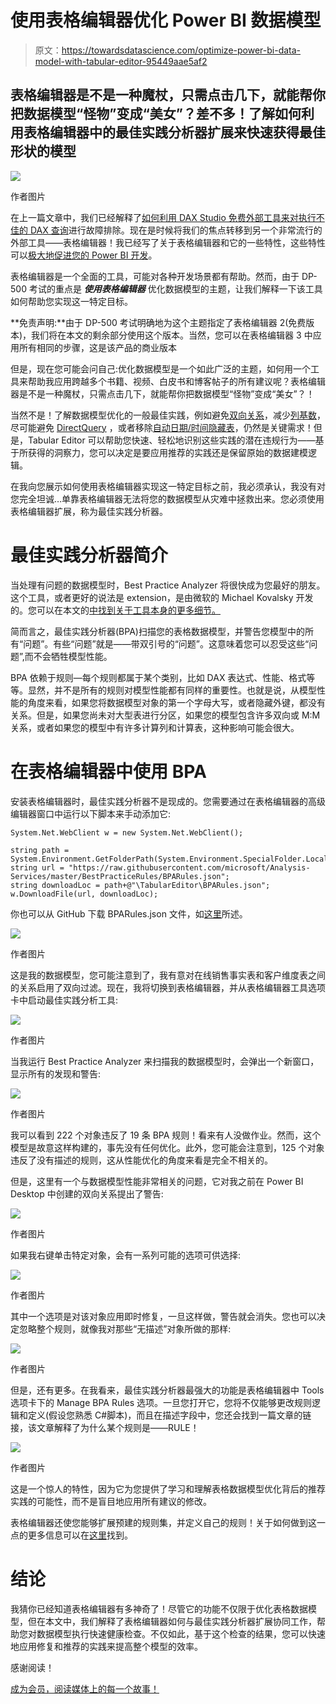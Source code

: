 # 使用表格编辑器优化 Power BI 数据模型

> 原文：<https://towardsdatascience.com/optimize-power-bi-data-model-with-tabular-editor-95449aae5af2>

## 表格编辑器是不是一种魔杖，只需点击几下，就能帮你把数据模型“怪物”变成“美女”？差不多！了解如何利用表格编辑器中的最佳实践分析器扩展来快速获得最佳形状的模型

![](img/5a8dfb5a3524ce8b81e162acc150eb1d.png)

作者图片

在上一篇文章中，我们已经解释了[如何利用 DAX Studio 免费外部工具来对执行不佳的 DAX 查询](https://data-mozart.com/mastering-dp-500-exam-troubleshoot-dax-performance-with-dax-studio/)进行故障排除。现在是时候将我们的焦点转移到另一个非常流行的外部工具——表格编辑器！我已经写了关于表格编辑器和它的一些特性，这些特性可以[极大地促进您的 Power BI 开发](https://data-mozart.com/tabular-editor-3-features-to-boost-your-power-bi-development/)。

表格编辑器是一个全面的工具，可能对各种开发场景都有帮助。然而，由于 DP-500 考试的重点是 ***使用表格编辑器*** 优化数据模型的主题，让我们解释一下该工具如何帮助您实现这一特定目标。

**免责声明:**由于 DP-500 考试明确地为这个主题指定了表格编辑器 2(免费版本)，我们将在本文的剩余部分使用这个版本。当然，您可以在表格编辑器 3 中应用所有相同的步骤，这是该产品的商业版本

但是，现在您可能会问自己:优化数据模型是一个如此广泛的主题，如何用一个工具来帮助我应用跨越多个书籍、视频、白皮书和博客帖子的所有建议呢？表格编辑器是不是一种魔杖，只需点击几下，就能帮你把数据模型“怪物”变成“美女”？！

当然不是！了解数据模型优化的一般最佳实践，例如避免[双向关系](https://medium.com/p/b6b0b9e150f4)，减少[列基数](https://medium.com/p/3add4137753e)，尽可能避免 [DirectQuery](https://medium.com/p/8180825812d2) ，或者移除[自动日期/时间隐藏表](https://data-mozart.com/tiq-part-1-how-to-destroy-your-power-bi-model-with-auto-date-time/)，仍然是关键需求！但是，Tabular Editor 可以帮助您快速、轻松地识别这些实践的潜在违规行为——基于所获得的洞察力，您可以决定是要应用推荐的实践还是保留原始的数据建模逻辑。

在我向您展示如何使用表格编辑器实现这一特定目标之前，我必须承认，我没有对您完全坦诚…单靠表格编辑器无法将您的数据模型从灾难中拯救出来。您必须使用表格编辑器扩展，称为最佳实践分析器。

# 最佳实践分析器简介

当处理有问题的数据模型时，Best Practice Analyzer 将很快成为您最好的朋友。这个工具，或者更好的说法是 extension，是由微软的 Michael Kovalsky 开发的。您可以在本文的[中找到关于工具本身的更多细节。](https://powerbi.microsoft.com/en-us/blog/best-practice-rules-to-improve-your-models-performance/)

简而言之，最佳实践分析器(BPA)扫描您的表格数据模型，并警告您模型中的所有“问题”。有些“问题”就是——带双引号的“问题”。这意味着您可以忍受这些“问题”,而不会牺牲模型性能。

BPA 依赖于规则—每个规则都属于某个类别，比如 DAX 表达式、性能、格式等等。显然，并不是所有的规则对模型性能都有同样的重要性。也就是说，从模型性能的角度来看，如果您将数据模型对象的第一个字母大写，或者隐藏外键，都没有关系。但是，如果您尚未对大型表进行分区，如果您的模型包含许多双向或 M:M 关系，或者如果您的模型中有许多计算列和计算表，这种影响可能会很大。

# 在表格编辑器中使用 BPA

安装表格编辑器时，最佳实践分析器不是现成的。您需要通过在表格编辑器的高级编辑器窗口中运行以下脚本来手动添加它:

```
System.Net.WebClient w = new System.Net.WebClient(); 

string path = System.Environment.GetFolderPath(System.Environment.SpecialFolder.LocalApplicationData);
string url = "https://raw.githubusercontent.com/microsoft/Analysis-Services/master/BestPracticeRules/BPARules.json";
string downloadLoc = path+@"\TabularEditor\BPARules.json";
w.DownloadFile(url, downloadLoc);
```

你也可以从 GitHub 下载 BPARules.json 文件，如[这里](https://powerbi.microsoft.com/en-us/blog/best-practice-rules-to-improve-your-models-performance/)所述。

![](img/d36b9755092df41432f7df47c5f21582.png)

作者图片

这是我的数据模型，您可能注意到了，我有意对在线销售事实表和客户维度表之间的关系启用了双向过滤。现在，我将切换到表格编辑器，并从表格编辑器工具选项卡中启动最佳实践分析工具:

![](img/2877c1f216cc2660753997a9100e0410.png)

作者图片

当我运行 Best Practice Analyzer 来扫描我的数据模型时，会弹出一个新窗口，显示所有的发现和警告:

![](img/bfe62c2b0b495c7d4f2f9a6577bce5ea.png)

作者图片

我可以看到 222 个对象违反了 19 条 BPA 规则！看来有人没做作业。然而，这个模型是故意这样构建的，事先没有任何优化。此外，您可能会注意到，125 个对象违反了没有描述的规则，这从性能优化的角度来看是完全不相关的。

但是，这里有一个与数据模型性能非常相关的问题，它对我之前在 Power BI Desktop 中创建的双向关系提出了警告:

![](img/6b43c1187280ffa4b1d74061fb53b73a.png)

作者图片

如果我右键单击特定对象，会有一系列可能的选项可供选择:

![](img/c707600dc816daf49b21cce61b40846a.png)

作者图片

其中一个选项是对该对象应用即时修复，一旦这样做，警告就会消失。您也可以决定忽略整个规则，就像我对那些“无描述”对象所做的那样:

![](img/8cc77bc99b920b09dee8fe09319867be.png)

作者图片

但是，还有更多。在我看来，最佳实践分析器最强大的功能是表格编辑器中 Tools 选项卡下的 Manage BPA Rules 选项。一旦您打开它，您将不仅能够更改规则逻辑和定义(假设您熟悉 C#脚本)，而且在描述字段中，您还会找到一篇文章的链接，该文章解释了为什么某个规则是——RULE！

![](img/c25742d56e7a13d88b818078922bc836.png)

作者图片

这是一个惊人的特性，因为它为您提供了学习和理解表格数据模型优化背后的推荐实践的可能性，而不是盲目地应用所有建议的修改。

表格编辑器还使您能够扩展预建的规则集，并定义自己的规则！关于如何做到这一点的更多信息可以在[这里](https://docs.tabulareditor.com/onboarding/bpa.html#adding-rules)找到。

# 结论

我猜你已经知道表格编辑器有多神奇了！尽管它的功能不仅限于优化表格数据模型，但在本文中，我们解释了表格编辑器如何与最佳实践分析器扩展协同工作，帮助您对数据模型执行快速健康检查。不仅如此，基于这个检查的结果，您可以快速地应用修复和推荐的实践来提高整个模型的效率。

感谢阅读！

[成为会员，阅读媒体上的每一个故事！](https://datamozart.medium.com/membership)